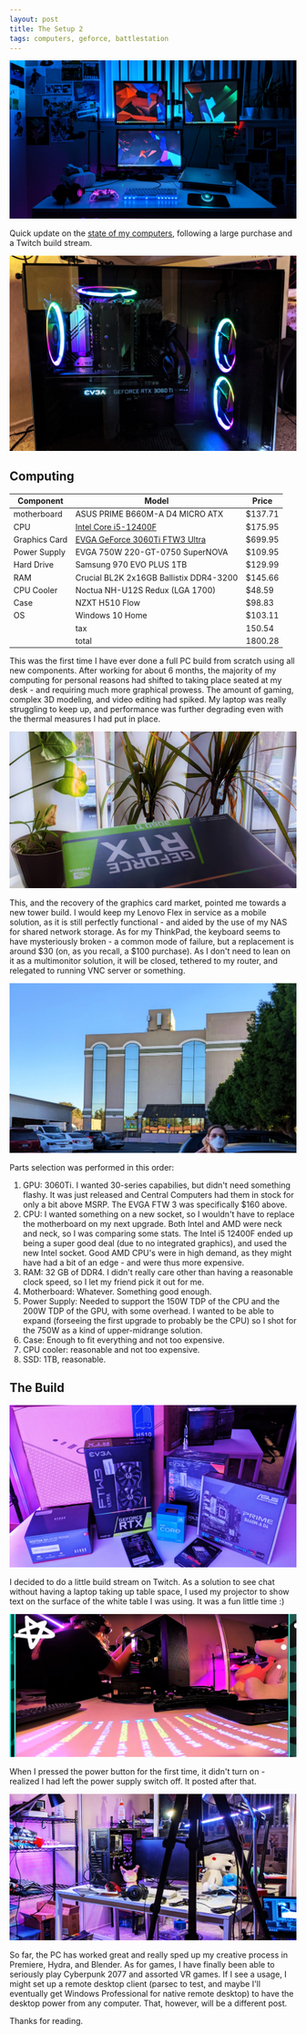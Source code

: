 ```yaml
---
layout: post
title: The Setup 2
tags: computers, geforce, battlestation
---
```


![image of the desk and monitors](/blog/img/setup2/1.jpg)

Quick update on the [state of my computers](http://starmaid.github.io/blog/2021/08/31/the-setup.html), following a large purchase and a Twitch build stream.

![Internals](/blog/img/setup2/7.jpg)

## Computing

| Component	    | Model	                            | Price	    |
|       ---     |               ---                 |    ---    |
| motherboard	| ASUS PRIME B660M-A D4 MICRO ATX	| $137.71	|
| CPU	        | [Intel Core i5-12400F](https://www.intel.com/content/www/us/en/products/sku/134587/intel-core-i512400f-processor-18m-cache-up-to-4-40-ghz/specifications.html)	            | $175.95	|
| Graphics Card	| [EVGA GeForce 3060Ti FTW3 Ultra](https://www.evga.com/Products/Product.aspx?pn=08G-P5-3667-KL)	| $699.95	|
| Power Supply	| EVGA 750W 220-GT-0750 SuperNOVA	| $109.95	|
| Hard Drive	| Samsung 970 EVO PLUS 1TB	        | $129.99	|
| RAM	        | Crucial BL2K 2x16GB Ballistix DDR4-3200	| $145.66	|
| CPU Cooler	| Noctua NH-U12S Redux (LGA 1700)	| $48.59	    |
| Case	        | NZXT H510 Flow	                | $98.83	    |
| OS	        | Windows 10 Home	                | $103.11	|
| | tax |		150.54	|
| | total |	1800.28 |	

This was the first time I have ever done a full PC build from scratch using all new components. After working for about 6 months, the majority of my computing for personal reasons had shifted to taking place seated at my desk - and requiring much more graphical prowess. The amount of gaming, complex 3D modeling, and video editing had spiked. My laptop was really struggling to keep up, and performance was further degrading even with the thermal measures I had put in place. 

![The 3060Ti in the sun](/blog/img/setup2/2.jpg)

This, and the recovery of the graphics card market, pointed me towards a new tower build. I would keep my Lenovo Flex in service as a mobile solution, as it is still perfectly functional - and aided by the use of my NAS for shared network storage. As for my ThinkPad, the keyboard seems to have mysteriously broken - a common mode of failure, but a replacement is around $30 (on, as you recall, a $100 purchase). As I don't need to lean on it as a multimonitor solution, it will be closed, tethered to my router, and relegated to running VNC server or something. 

![Pic of r outside central computers](/blog/img/setup2/3.jpg)

Parts selection was performed in this order:

1. GPU: 3060Ti. I wanted 30-series capabilies, but didn't need something flashy. It was just released and Central Computers had them in stock for only a bit above MSRP. The EVGA FTW 3 was specifically $160 above.
2. CPU: I wanted something on a new socket, so I wouldn't have to replace the motherboard on my next upgrade. Both Intel and AMD were neck and neck, so I was comparing some stats. The Intel i5 12400F ended up being a super good deal (due to no integrated graphics), and used the new Intel socket. Good AMD CPU's were in high demand, as they might have had a bit of an edge - and were thus more expensive.
3. RAM: 32 GB of DDR4. I didn't really care other than having a reasonable clock speed, so I let my friend pick it out for me.
4. Motherboard: Whatever. Something good enough.
5. Power Supply: Needed to support the 150W TDP of the CPU and the 200W TDP of the GPU, with some overhead. I wanted to be able to expand (forseeing the first upgrade to probably be the CPU) so I shot for the 750W as a kind of upper-midrange solution.
6. Case: Enough to fit everything and not too expensive.
7. CPU cooler: reasonable and not too expensive.
8. SSD: 1TB, reasonable.

## The Build

![The pile of parts](/blog/img/setup2/4.jpg)

I decided to do a little build stream on Twitch. As a solution to see chat without having a laptop taking up table space, I used my projector to show text on the surface of the white table I was using. It was a fun little time :)

![Stream screenshot](/blog/img/setup2/5.png)

When I pressed the power button for the first time, it didn't turn on - realized I had left the power supply switch off. It posted after that.

![Post-stream shot](/blog/img/setup2/6.jpg)

So far, the PC has worked great and really sped up my creative process in Premiere, Hydra, and Blender. As for games, I have finally been able to seriously play Cyberpunk 2077 and assorted VR games. If I see a usage, I might set up a remote desktop client (parsec to test, and maybe I'll eventually get Windows Professional for native remote desktop) to have the desktop power from any computer. That, however, will be a different post.

Thanks for reading.